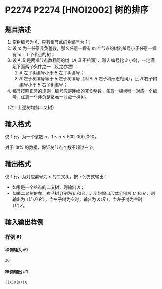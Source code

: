 # P2274 P2274 [HNOI2002] 树的排序

## 题目描述

1. 空树编号为 $0$，只有根节点的树编号为 $1$；
2. 设 $m$ 为一任意非负整数，那么任意一棵有 $m$ 个节点的树的编号小于任意一棵有 $m+1$ 个节点的树；
3. 设 $A,B$ 是两棵节点数相同的树（$A,B$ 不相同），则 $A$ 编号比 $B$ 小时，一定满足下面两个条件之一（反之亦然）：
   1. $A$ 左子树编号小于 $B$ 左子树编号；
   2. $A$ 左子树编号等于 $B$ 左子树编号（即 $A,B$ 左子树形态相同），且 $A$ 右子树编号小于 $B$ 右子树编号；
4. 编号按照正常的规则，编号应是连续的非负整数，任意一棵树唯一对应一个编号，任意一个非负整数唯一对应一棵树。

（注：上述树均指二叉树）

## 输入格式

仅 $1$ 行，为一个整数 $n$，$1\le n\le 500{,}000{,}000$。

对于 $10\%$ 的数据，保证树节点个数不超过三个。

## 输出格式

仅 $1$ 行，为对应编号为 $n$ 的二叉树。按下列方式输出：

- 如果是一个结点的二叉树，则输出 $X$；
- 如果二叉树的左、右子树分别为 $L$ 和 $R$，$L,R$ 的输出形式分别为 $L'$ 和 $R'$，则输出为 $\texttt{(}L'\texttt{)}X\texttt{(}R'\texttt{)}$，当左子树为空时，输出为 $X\texttt{(}R'\texttt{)}$，当左子树为空时 $\texttt{(}L'\texttt{)}X$。


## 输入输出样例

### 样例 #1

#### 样例输入 #1

```
20
```

#### 样例输出 #1

```
((X)X(X))X
```
